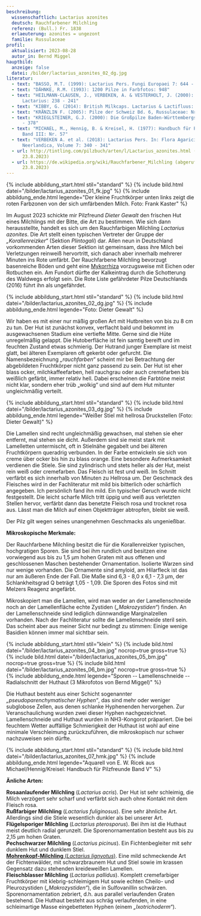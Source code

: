```yaml
---
beschreibung:
  wissenschaftlich: Lactarius azonites
  deutsch: Rauchfarbener Milchling
  referenz: (Bull.) Fr. 1838
  erlaeuterung: azonites = ungezont
  familie: Russulaceae
profil:
  aktualisiert: 2023-08-28
  autor_in: Bernd Miggel
hauptbild:
  anzeige: false
  datei: /bilder/lactarius_azonites_02_dg.jpg
literatur:
  - text: "BASSO, M.T. (1999): Lactarius Pers. Fungi Europaei 7: 644 - 650"
  - text: "DÄHNKE, R.M. (1993): 1200 Pilze in Farbfotos: 948"
  - text: "HEILMANN-CLAUSEN, J., VERBEKEN, A. & VESTERHOLT, J. (2000): The genus
      Lactarius: 238 - 241"
  - text: "KIBBY, G. (2014): British Milkcaps. Lactarius & Lactifluus: 26 & Pl. 61"
  - text: "KRÄNZLIN F. (2005): Pilze der Schweiz Bd. 6, Russulaceae: Nr. 6"
  - text: "KRIEGLSTEINER, G.J. (2000): Die Großpilze Baden-Württembergs, Bd. 2: 377
      - 378"
  - text: "MICHAEL, M., Hennig, B. & Kreisel, H. (1977): Handbuch für Pilzfreunde
      Band III: Nr. 57"
  - text: "VERBEKEN A. et al. (2018): Lactarius Pers. In: Flora Agaricina
      Neerlandica, Volume 7: 340 - 341"
  - url: http://tintling.com/pilzbuch/arten/l/Lactarius_azonites.html (abgerufen am
      23.8.2023)
  - url: https://de.wikipedia.org/wiki/Rauchfarbener_Milchling (abgerufen am
      23.8.2023)
---
```

{% include abbildung_start.html stil="standard" %}
{% include bild.html datei="/bilder/lactarius_azonites_01_fk.jpg" %}
{% include abbildung_ende.html legende="Der kleine Fruchtkörper unten links zeigt die roten Farbzonen von der sich umfärbenden Milch. Foto: Frank Kaster" %}

Im August 2023 schickte mir Pilzfreund *Dieter Gewalt* den frischen Hut eines Milchlings mit der Bitte, die Art zu bestimmen. Wie sich dann herausstellte, handelt es sich um den Rauchfarbigen Milchling *Lactarius azonites*. Die Art stellt einen typischen Vertreter der Gruppe der *„Korallenreizker“* (Sektion *Plintogali*) dar. Allen neun in Deutschland vorkommenden Arten dieser Sektion ist gemeinsam, dass ihre Milch bei Verletzungen reinweiß hervortritt, sich danach aber innerhalb mehrerer Minuten ins Rote umfärbt. Der Rauchfarbene Milchling bevorzugt basenreiche Böden und geht eine [Mykorrhiza](Mykorrhiza "Glossar") vorzugsweise mit Eichen oder Rotbuchen ein. Am Fundort dürfte der Kalkeintrag durch die Schotterung des Waldwegs erfolgt sein. Die Rote Liste gefährdeter Pilze Deutschlands (2016) führt ihn als ungefährdet.

{% include abbildung_start.html stil="standard" %}
{% include bild.html datei="/bilder/lactarius_azonites_02_dg.jpg" %}
{% include abbildung_ende.html legende="Foto: Dieter Gewalt" %}

Wir haben es mit einer nur mäßig großen Art mit Hutbreiten von bis zu 8 cm zu tun. Der Hut ist zunächst konvex, verflacht bald und bekommt im ausgewachsenen Stadium eine vertiefte Mitte. Gerne sind die Hüte unregelmäßig gelappt. Die Hutoberfläche ist fein samtig bereift und im feuchten Zustand etwas schmierig. Der Hutrand junger Exemplare ist meist  glatt, bei älteren Exemplaren oft gekerbt oder gefurcht. Die Namensbezeichnung *„rauchfarben“* scheint mir bei Betrachtung der abgebildeten Fruchtkörper nicht ganz passend zu sein. Der Hut ist eher blass ocker, milchkaffeefarben, hell rauchgrau oder auch cremefarben bis weißlich gefärbt, immer relativ hell. Dabei erscheinen die Farbtöne meist nicht klar, sondern eher trüb „wolkig“ und sind auf dem Hut mitunter ungleichmäßig verteilt.

{% include abbildung_start.html stil="standard" %}
{% include bild.html datei="/bilder/lactarius_azonites_03_dg.jpg" %}
{% include abbildung_ende.html legende="Weißer Stiel mit hellrosa Druckstellen (Foto: Dieter Gewalt)" %}

Die Lamellen sind recht ungleichmäßig gewachsen, mal stehen sie eher entfernt, mal stehen sie dicht. Außerdem sind sie meist stark mit Lamelletten untermischt, oft in Stielnähe gegabelt und bei älteren Fruchtkörpern queradrig verbunden. In der Farbe entwickeln sie sich von creme über ocker bis hin zu blass orange. Eine besondere Aufmerksamkeit verdienen die Stiele. Sie sind zylindrisch und stets heller als der Hut, meist rein weiß oder cremefarben. Das Fleisch ist fest und weiß. Im Schnitt verfärbt es sich innerhalb von Minuten zu Hellrosa um. Der Geschmack des Fleisches wird in der Fachliteratur mit mild bis bitterlich oder schärflich angegeben. Ich persönlich fand ihn mild. Ein typischer Geruch wurde nicht festgestellt. Die leicht scharfe Milch tritt üppig und weiß aus verletzten Stellen hervor, verfärbt dann das benetzte Fleisch rosa und trocknet rosa aus. Lässt man die Milch auf einen Objektträger abtropfen, bleibt sie weiß.

Der Pilz gilt wegen seines unangenehmen Geschmacks als ungenießbar.

**Mikroskopische Merkmale:**

Der Rauchfarbene Milchling besitzt die für die Korallenreizker typischen, hochgratigen Sporen. Sie sind bei ihm rundlich und besitzen eine vorwiegend aus bis zu 1,5 µm hohen Graten mit aus offenen und geschlossenen Maschen bestehender Ornamentation. Isolierte Warzen sind nur wenige vorhanden. Die Ornamente sind amyloid, am Hilarfleck ist das nur am äußeren Ende der Fall. Die Maße sind 6,3 - 8,0 x 6,1 - 7,3 µm, der Schlankheitsgrad Q beträgt 1,05 - 1,09. Die Sporen des Fotos sind mit Melzers Reagenz angefärbt.

Mikroskopiert man die Lamellen, wird man weder an der Lamellenschneide noch an der Lamellenfläche echte Zystiden (*„Makrozystiden“*) finden. An der Lamellenschneide sind lediglich dünnwandige Marginalzellen vorhanden. Nach der Fachliteratur sollte die Lamellenschneide steril sein. Das scheint aber aus meiner Sicht nur bedingt zu stimmen: Einige wenige Basidien können immer mal sichtbar sein.

{% include abbildung_start.html stil="klein" %}
{% include bild.html datei="/bilder/lactarius_azonites_04_bm.jpg" nocrop=true gross=true %}
{% include bild.html datei="/bilder/lactarius_azonites_05_bm.jpg" nocrop=true gross=true %}
{% include bild.html datei="/bilder/lactarius_azonites_06_bm.jpg" nocrop=true gross=true %}
{% include abbildung_ende.html legende="Sporen -- Lamellenschneide -- Radialschnitt der Huthaut (3 Mikrofotos von Bernd Miggel)" %}

Die Huthaut besteht aus einer Schicht sogenannter *„pseudoparenchymatischer Hyphen“*, das sind mehr oder weniger subglobose Zellen, aus denen schlanke Hyphenenden hervorgehen. Zur Veranschaulichung wurden zwei dieser Hyphen nachgezeichnet. Lamellenschneide und Huthaut wurden in NH3-Kongorot präpariert. Die bei feuchtem Wetter auffällige Schmierigkeit der Huthaut ist wohl auf eine minimale Verschleimung zurückzuführen, die mikroskopisch nur schwer nachzuweisen sein dürfte.

{% include abbildung_start.html stil="standard" %}
{% include bild.html datei="/bilder/lactarius_azonites_07_hmk.jpg" %}
{% include abbildung_ende.html legende="Aquarell von E. W. Ricek aus Michael/Hennig/Kreisel: Handbuch für Pilzfreunde Band V" %}

**Änliche Arten:**

**Rosaanlaufender Milchling** (*Lactarius acris*). Der Hut ist sehr schleimig, die Milch verzögert sehr scharf und verfärbt sich auch ohne Kontakt mit dem Fleisch rosa.\
**Rußfarbiger Milchling** (*Lactarius fuliginosus*). Eine sehr ähnliche Art. Allerdings sind die Stiele wesentlich dunkler als bei unserer Art.\
**Flügelsporiger Milchling** (*Lactarius pterosporus*). Bei ihm ist die Huthaut meist deutlich radial gerunzelt. Die Sporenornamentation besteht aus bis zu 2,15 µm hohen Graten.\
**Pechschwarzer Milchling** (*Lactarius picinus*). Ein Fichtenbegleiter mit sehr dunklem Hut und dunklem Stiel.\
[**Mohrenkopf-Milchling** (*Lactarius lignyotus*)](/pilze/lactarius-lignyotus-mohrenkopf). Eine mild schmeckende Art der Fichtenwälder, mit schwarzbraunem Hut und Stiel sowie im krassen Gegensatz dazu stehenden kreideweißen Lamellen.\
**Fleischblasser Milchling** (*Lactarius pallidus*). Komplett cremefarbiger Fruchtkörper mit klebrig-schleimigem Hut sowie echten Cheilo- und Pleurozystiden (*„Makrozystiden“*), die in Sulfovanillin schwärzen. Sporenornamentation zebriert, d.h. aus parallel verlaufenden Graten bestehend. Die Huthaut besteht aus schräg verlaufenden, in eine schleimartige Masse eingebetteten Hyphen (einem *„Ixotrichoderm“*).